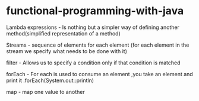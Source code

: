 # functional-programming-with-java

Lambda expressions - Is nothing but a simpler way of defining another method(simplified representation of a method)

Streams - sequence of elements for each element 
	 (for each element in the stream we specify what needs to be done with it)

filter - Allows us to specify a condition only if that condition is matched

forEach - For each is used to consume an element ,you take an element and print it
	  .forEach(System.out::println)

map - map one value to another